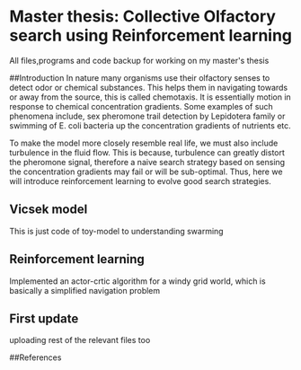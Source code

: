 # Master thesis: Collective Olfactory search using Reinforcement learning
All files,programs and code backup for working on my master's thesis

##Introduction
In nature many organisms use their olfactory senses to detect odor or chemical substances. This helps them in navigating towards or away from the source, this is called chemotaxis. It is essentially motion in response to chemical concentration gradients. Some examples of such phenomena include, sex pheromone trail detection by Lepidotera family or swimming of E. coli bacteria up the concentration gradients of nutrients etc.

To make the model more closely resemble real life, we must also include turbulence in the fluid flow. This is because, turbulence can greatly distort the pheromone signal, therefore a naive search strategy based on sensing the concentration gradients may fail or will be sub-optimal. Thus, here we will introduce reinforcement learning to evolve good search strategies.


## Vicsek model 
This is just code of toy-model to understanding swarming

## Reinforcement learning
Implemented an actor-crtic algorithm for a windy grid world, which is basically a simplified navigation problem

## First update
uploading rest of the relevant files too


##References


